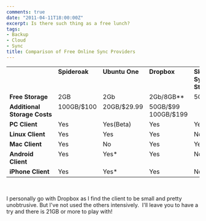 ```yaml
---
comments: true
date: "2011-04-11T18:00:00Z"
excerpt: Is there such thing as a free lunch?
tags:
- Backup
- Cloud
- Sync
title: Comparison of Free Online Sync Providers
---
```

<span style="font-size:small;"> </span>
<table border="0" cellspacing="0" cellpadding="0">
<tbody>
<tr>
<td width="91" valign="top"><strong>
</strong></td>
<td width="91" valign="top"><strong>Spideroak</strong></td>
<td width="91" valign="top"><strong>Ubuntu One</strong></td>
<td width="91" valign="top"><strong>Dropbox</strong></td>
<td width="91" valign="top"><strong>SkyDrive</strong>
<strong> Synced</strong>
<strong> Storage</strong></td>
<td width="91" valign="top"><strong>iDriveSync</strong></td>
<td width="91" valign="top"><strong>LiveKive </strong><strong>(AVG)</strong></td>
</tr>
<tr>
<td width="91" valign="top"><strong>Free Storage</strong></td>
<td width="91" valign="top">2GB</td>
<td width="91" valign="top">2Gb</td>
<td width="91" valign="top">2Gb/8GB**</td>
<td width="91" valign="top">5GB</td>
<td width="91" valign="top">5GB</td>
<td width="91" valign="top">5GB</td>
</tr>
<tr>
<td width="91" valign="top"><strong>Additional</strong>
<strong> Storage Costs</strong></td>
<td width="91" valign="top">100GB/$100</td>
<td width="91" valign="top">20GB/$29.99</td>
<td width="91" valign="top">50GB/$99
100GB/$199</td>
<td width="91" valign="top"></td>
<td width="91" valign="top">Unlim/$59.88</td>
<td width="91" valign="top">25GB/$49.99
Unlim/$79.99</td>
</tr>
<tr>
<td width="91" valign="top"><strong>PC Client</strong></td>
<td width="91" valign="top">Yes</td>
<td width="91" valign="top">Yes(Beta)</td>
<td width="91" valign="top">Yes</td>
<td width="91" valign="top">Yes</td>
<td width="91" valign="top">Yes</td>
<td width="91" valign="top">Yes</td>
</tr>
<tr>
<td width="91" valign="top"><strong>Linux Client</strong></td>
<td width="91" valign="top">Yes</td>
<td width="91" valign="top">Yes</td>
<td width="91" valign="top">Yes</td>
<td width="91" valign="top">No</td>
<td width="91" valign="top">No</td>
<td width="91" valign="top">No</td>
</tr>
<tr>
<td width="91" valign="top"><strong>Mac Client</strong></td>
<td width="91" valign="top">Yes</td>
<td width="91" valign="top">No</td>
<td width="91" valign="top">Yes</td>
<td width="91" valign="top">Yes</td>
<td width="91" valign="top">Yes</td>
<td width="91" valign="top">Yes</td>
</tr>
<tr>
<td width="91" valign="top"><strong>Android Client</strong></td>
<td width="91" valign="top">Yes</td>
<td width="91" valign="top">Yes*</td>
<td width="91" valign="top">Yes</td>
<td width="91" valign="top">No</td>
<td width="91" valign="top">No</td>
<td width="91" valign="top">Yes</td>
</tr>
<tr>
<td width="91" valign="top"><strong>iPhone Client</strong></td>
<td width="91" valign="top">Yes</td>
<td width="91" valign="top">Yes*</td>
<td width="91" valign="top">Yes</td>
<td width="91" valign="top">No</td>
<td width="91" valign="top">No</td>
<td width="91" valign="top">Yes</td>
</tr>
</tbody>
</table>
&nbsp;

I personally go with Dropbox as I find the client to be small and pretty unobtrusive.
But I've not used the others intensively.  I'll leave you to have a try and there is 21GB or more to play with!
